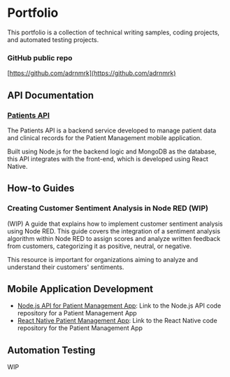 # Portfolio

This portfolio is a collection of technical writing samples, coding projects, and automated testing projects.

### GitHub public repo

[https://github.com/adrnmrk](https://github.com/adrnmrk)

## API Documentation

### [Patients API](/docs/patients-api.md)

The Patients API is a backend service developed to manage patient data and clinical records for the Patient Management mobile application.

Built using Node.js for the backend logic and MongoDB as the database, this API integrates with the front-end, which is developed using React Native.

## How-to Guides

### Creating Customer Sentiment Analysis in Node RED (WIP)

(WIP) A guide that explains how to implement customer sentiment analysis using Node RED. This guide covers the integration of a sentiment analysis algorithm within Node RED to assign scores and analyze written feedback from customers, categorizing it as positive, neutral, or negative.

This resource is important for organizations aiming to analyze and understand their customers' sentiments.

## Mobile Application Development

- [Node.js API for Patient Management App](https://github.com/adrnmrk/MAPD_712_713_Patient_Management/tree/b2b58b727e2e340c7cebe57720468df652738896/MAPD-713-Group_Project): Link to the Node.js API code repository for a Patient Management App
- [React Native Patient Management App](https://github.com/adrnmrk/react-patient-project.git):  Link to the React Native code repository for the Patient Management App

## Automation Testing

WIP
